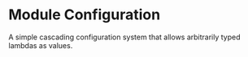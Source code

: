 # Module Configuration

A simple cascading configuration system that allows arbitrarily typed lambdas as values.